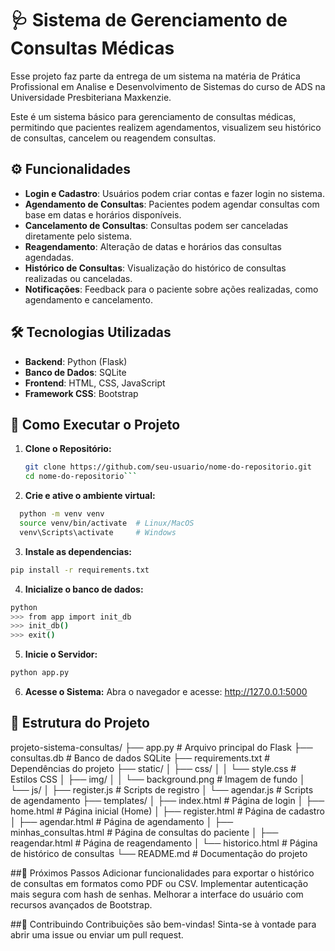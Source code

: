#  🩺 Sistema de Gerenciamento de Consultas Médicas

Esse projeto faz parte da entrega de um sistema na matéria de Prática Profissional em Analise e Desenvolvimento de Sistemas do curso de ADS na Universidade Presbiteriana Maxkenzie.

Este é um sistema básico para gerenciamento de consultas médicas, permitindo que pacientes realizem agendamentos, visualizem seu histórico de consultas, cancelem ou reagendem consultas.

## ⚙️ Funcionalidades

- **Login e Cadastro**: Usuários podem criar contas e fazer login no sistema.
- **Agendamento de Consultas**: Pacientes podem agendar consultas com base em datas e horários disponíveis.
- **Cancelamento de Consultas**: Consultas podem ser canceladas diretamente pelo sistema.
- **Reagendamento**: Alteração de datas e horários das consultas agendadas.
- **Histórico de Consultas**: Visualização do histórico de consultas realizadas ou canceladas.
- **Notificações**: Feedback para o paciente sobre ações realizadas, como agendamento e cancelamento.

## 🛠️ Tecnologias Utilizadas

- **Backend**: Python (Flask)
- **Banco de Dados**: SQLite
- **Frontend**: HTML, CSS, JavaScript
- **Framework CSS**: Bootstrap

## 📝 Como Executar o Projeto

1. **Clone o Repositório:**
   ```bash
   git clone https://github.com/seu-usuario/nome-do-repositorio.git
   cd nome-do-repositorio```
2. **Crie e ative o ambiente virtual:**
 ```bash
   python -m venv venv
   source venv/bin/activate  # Linux/MacOS
   venv\Scripts\activate     # Windows
```
3. **Instale as dependencias:**
```bash
pip install -r requirements.txt
```
4. **Inicialize o banco de dados:**
```bash
python
>>> from app import init_db
>>> init_db()
>>> exit()
```
5. **Inicie o Servidor:**
```bash
python app.py
```
6. **Acesse o Sistema:**
   Abra o navegador e acesse: http://127.0.0.1:5000

## 📂 Estrutura do Projeto
projeto-sistema-consultas/
├── app.py                   # Arquivo principal do Flask
├── consultas.db             # Banco de dados SQLite
├── requirements.txt         # Dependências do projeto
├── static/
│   ├── css/
│   │   └── style.css         # Estilos CSS
│   ├── img/
│   │   └── background.png    # Imagem de fundo
│   └── js/
│       ├── register.js       # Scripts de registro
│       └── agendar.js        # Scripts de agendamento
├── templates/
│   ├── index.html            # Página de login
│   ├── home.html             # Página inicial (Home)
│   ├── register.html         # Página de cadastro
│   ├── agendar.html          # Página de agendamento
│   ├── minhas_consultas.html # Página de consultas do paciente
│   ├── reagendar.html        # Página de reagendamento
│   └── historico.html        # Página de histórico de consultas
└── README.md                 # Documentação do projeto

##🚀 Próximos Passos
Adicionar funcionalidades para exportar o histórico de consultas em formatos como PDF ou CSV.
Implementar autenticação mais segura com hash de senhas.
Melhorar a interface do usuário com recursos avançados de Bootstrap.

##🤝 Contribuindo
Contribuições são bem-vindas! Sinta-se à vontade para abrir uma issue ou enviar um pull request.
